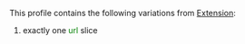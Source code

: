 This profile contains the following variations from [Extension](http://hl7.org/fhir/STU3/Extension):

1. exactly one <span style='color:green'>url</span> 
   slice
